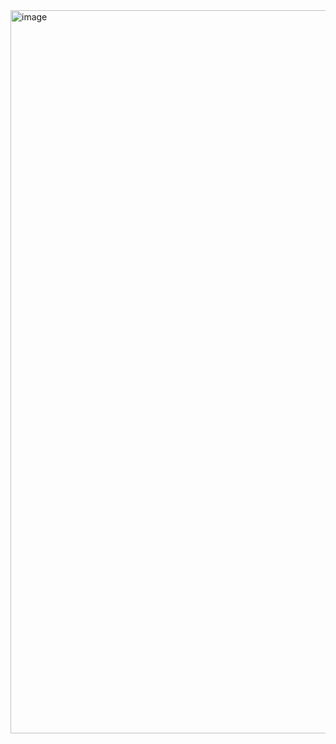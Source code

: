 <img width="888" height="1157" alt="image" src="https://github.com/user-attachments/assets/9dbc5b8e-03a1-44cc-ac3a-f3644572fcb5" />

